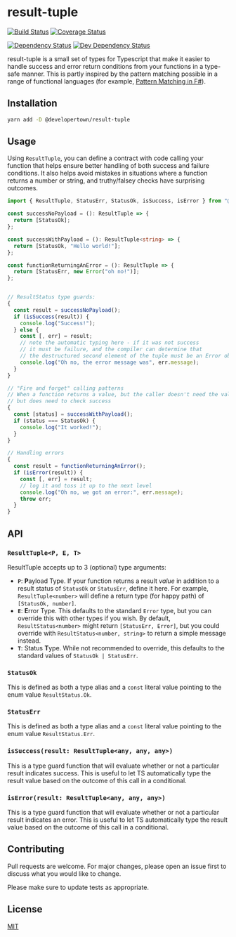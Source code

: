 # result-tuple

[![Build Status](https://travis-ci.org/developertown/result-tuple.svg?branch=master)](https://travis-ci.org/developertown/result-tuple)
[![Coverage Status](https://coveralls.io/repos/github/developertown/result-tuple/badge.svg?branch=master)](https://coveralls.io/github/developertown/result-tuple?branch=master)

[![Dependency Status](https://david-dm.org/developertown/result-tuple.svg)](https://david-dm.org/developertown/result-tuple)
[![Dev Dependency Status](https://david-dm.org/developertown/result-tuple/dev-status.svg)](https://david-dm.org/developertown/result-tuple)

result-tuple is a small set of types for Typescript that make it easier to handle success and error return conditions from your functions in a type-safe manner.  This is partly inspired by
the pattern matching possible in a range of functional languages (for example, [Pattern Matching in F#](https://docs.microsoft.com/en-us/dotnet/fsharp/language-reference/pattern-matching)).

## Installation

```bash
yarn add -D @developertown/result-tuple
```

## Usage

Using `ResultTuple`, you can define a contract with code calling your function that
helps ensure better handling of both success and failure conditions.  It also helps
avoid mistakes in situations where a function returns a number or string, and truthy/falsey
checks have surprising outcomes.

```typescript
import { ResultTuple, StatusErr, StatusOk, isSuccess, isError } from "@developertown/result-tuple";

const successNoPayload = (): ResultTuple => {
  return [StatusOk];
};

const successWithPayload = (): ResultTuple<string> => {
  return [StatusOk, "Hello world!"];
};

const functionReturningAnError = (): ResultTuple => {
  return [StatusErr, new Error("oh no!")];
};


// ResultStatus type guards:
{
  const result = successNoPayload();
  if (isSuccess(result)) {
    console.log("Success!");
  } else {
    const [, err] = result;
    // note the automatic typing here - if it was not success
    // it must be failure, and the compiler can determine that
    // the destructured second element of the tuple must be an Error object
    console.log("Oh no, the error message was", err.message);
  }
}

// "Fire and forget" calling patterns
// When a function returns a value, but the caller doesn't need the value
// but does need to check success
{
  const [status] = successWithPayload();
  if (status === StatusOk) {
    console.log("It worked!");
  }
}

// Handling errors
{
  const result = functionReturningAnError();
  if (isError(result)) {
    const [, err] = result;
    // log it and toss it up to the next level
    console.log("Oh no, we got an error:", err.message);
    throw err;
  }
}
```

## API

### `ResultTuple<P, E, T>`

ResultTuple accepts up to 3 (optional) type arguments:

* **`P`**: **P**ayload Type.  If your function returns a result *value* in addition to a result    status of `StatusOk` or `StatusErr`, define it here.  For example, `ResultTuple<number>` will
  define a return type (for happy path) of `[StatusOk, number]`.
* **`E`**: **E**rror Type.  This defaults to the standard `Error` type, but you can override
  this with other types if you wish. By default, `ResultStatus<number>` might return `[StatusErr, Error]`, but you could override with `ResultStatus<number, string>` to return a simple
  message instead.
* **`T`**: Status **T**ype.  While not recommended to override, this defaults to the standard
  values of `StatusOk | StatusErr`.

### `StatusOk`

This is defined as both a type alias and a `const` literal value pointing to the enum value `ResultStatus.Ok`.

### `StatusErr`

This is defined as both a type alias and a `const` literal value pointing to the enum value `ResultStatus.Err`.

### `isSuccess(result: ResultTuple<any, any, any>)`
This is a type guard function that will evaluate whether or not a particular result indicates
success.  This is useful to let TS automatically type the result value based on the outcome
of this call in a conditional.

### `isError(result: ResultTuple<any, any, any>)`
This is a type guard function that will evaluate whether or not a particular result indicates
an error.  This is useful to let TS automatically type the result value based on the outcome
of this call in a conditional.

## Contributing

Pull requests are welcome. For major changes, please open an issue first to discuss what you would like to change.

Please make sure to update tests as appropriate.

## License

[MIT](https://choosealicense.com/licenses/mit/)
